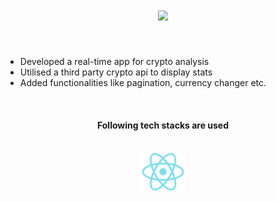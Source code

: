<h1 align="center">
  <a href="https://git.io/typing-svg">
    <img src="https://readme-typing-svg.herokuapp.com/?lines=Hello,+There!+👋;Welcome+to+my+CryptoApp....;Nice+to+meet+you!&center=true&size=20">
  </a>
</h1>
<br>

<ul>
  <li>Developed a real-time app for crypto analysis</li>
  <li>Utilised a third party crypto api to display stats</li>
  <li>Added functionalities like pagination, currency changer etc.</li>
</ul>
<br>

<h4 align="center">
  Following tech stacks are used <br><br>
  <p align="center>
     <img src="react.png" alt="react" width="70" height="70">
     <img src="react.png" alt="react" width="70" height="70"> 
  </p>
</h4>

